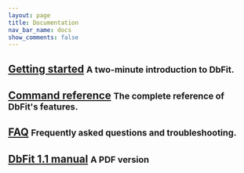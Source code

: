 ```yaml
---
layout: page
title: Documentation
nav_bar_name: docs
show_comments: false
---
```

## [Getting started](/dbfit/docs/getting-started.html) <small>A two-minute introduction to DbFit.</small>

## [Command reference](/dbfit/docs/reference.html) <small>The complete reference of DbFit's features.</small>

## [FAQ](/dbfit/docs/faq.html) <small>Frequently asked questions and troubleshooting.</small>


<h2><a href="https://s3.amazonaws.com/dbfit/dbfit-20080822.pdf" onclick="recordOutboundLink(this, 'Documentation', 'Manual', 'Docs');return false;">DbFit 1.1 manual</a> <small>A PDF version</small></h2>

